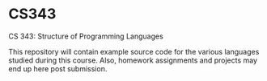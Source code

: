 CS343
=====

CS 343: Structure of Programming Languages

This repository will contain example source code for the various languages studied during this course.  Also, homework assignments and projects may end up here post submission.
